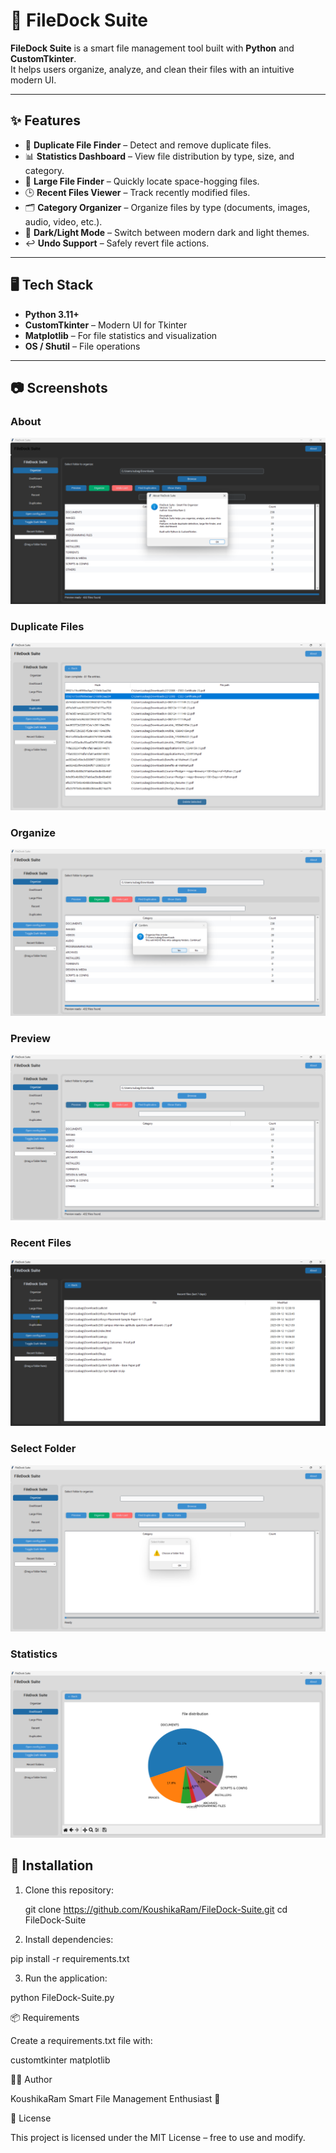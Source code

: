 # 📂 FileDock Suite  

**FileDock Suite** is a smart file management tool built with **Python** and **CustomTkinter**.  
It helps users organize, analyze, and clean their files with an intuitive modern UI.  

---

## ✨ Features  

- 🔎 **Duplicate File Finder** – Detect and remove duplicate files.  
- 📊 **Statistics Dashboard** – View file distribution by type, size, and category.  
- 📁 **Large File Finder** – Quickly locate space-hogging files.  
- 🕒 **Recent Files Viewer** – Track recently modified files.  
- 🗂 **Category Organizer** – Organize files by type (documents, images, audio, video, etc.).  
- 🌙 **Dark/Light Mode** – Switch between modern dark and light themes.  
- ↩️ **Undo Support** – Safely revert file actions.  

---

## 🖥️ Tech Stack  

- **Python 3.11+**  
- **CustomTkinter** – Modern UI for Tkinter  
- **Matplotlib** – For file statistics and visualization  
- **OS / Shutil** – File operations  

---

## 📷 Screenshots  

### About  
![About](screenshots/about.png)  

### Duplicate Files  
![Duplicate Files](screenshots/duplicate-files.png)  

### Organize  
![Organize](screenshots/organize.png)  

### Preview  
![Preview](screenshots/preview.png)  

### Recent Files  
![Recent Files](screenshots/recent-files.png)  

### Select Folder  
![Select Folder](screenshots/select-folder.png)  

### Statistics  
![Statistics](screenshots/stats.png)  


## 🚀 Installation  

1. Clone this repository:  

   git clone https://github.com/KoushikaRam/FileDock-Suite.git
   cd FileDock-Suite

2. Install dependencies:

pip install -r requirements.txt


3. Run the application:

python FileDock-Suite.py

📦 Requirements

Create a requirements.txt file with:

customtkinter
matplotlib

🧑‍💻 Author

KoushikaRam
Smart File Management Enthusiast 🚀

📜 License

This project is licensed under the MIT License – free to use and modify.